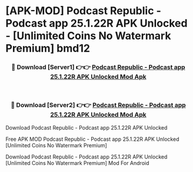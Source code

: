 # [APK-MOD] Podcast Republic - Podcast app 25.1.22R APK Unlocked - [Unlimited Coins No Watermark Premium] bmd12



<div align="center">
<h3>🔴 Download [Server1] 👉👉 <a href="https://momento.my/?title=Podcast_Republic_-_Podcast_app_25.1.22R_APK_Unlocked">Podcast Republic - Podcast app 25.1.22R APK Unlocked Mod Apk</a></h3><br>

<h3>🔴 Download [Server2] 👉👉 <a href="https://momento.my/?title=Podcast_Republic_-_Podcast_app_25.1.22R_APK_Unlocked">Podcast Republic - Podcast app 25.1.22R APK Unlocked Mod Apk</a></h3>
</div>



Download Podcast Republic - Podcast app 25.1.22R APK Unlocked 

Free APK MOD Podcast Republic - Podcast app 25.1.22R APK Unlocked [Unlimited Coins No Watermark Premium]

Download Podcast Republic - Podcast app 25.1.22R APK Unlocked [Unlimited Coins No Watermark Premium] Mod For Android
